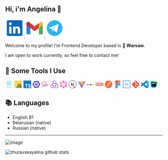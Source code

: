 ## Hi, i'm Angelina 👋
<p>
<a href="https://www.linkedin.com/in/anhelinazhuravskaya/">
    <img src="images/linkedin.svg"/>
</a>
<a href="mailto:zhurauskaya.anhelina@gmail.com">
    <img src="images/gmail.svg"/>
</a>
<a href="https://t.me/anhelinaZh">
    <img src="images/telegram.svg"/>
</a>
</p>


Welcome to my profile! I'm Frontend Developer based in 🌁 **Warsaw**. 

I am open to work currently, so feel free to contact me!

[//]: # (Check out my [resume]&#40;&#41;.)

<h2>🚀 Some Tools I Use</h2>

<p>
<img src="https://raw.githubusercontent.com/devicons/devicon/master/icons/react/react-original-wordmark.svg" alt="react" width="25" height="25" />
<img src="https://raw.githubusercontent.com/devicons/devicon/master/icons/javascript/javascript-original.svg" alt="javascript" width="25" height="25" />
<img src="https://raw.githubusercontent.com/devicons/devicon/master/icons/typescript/typescript-original.svg" alt="typescript" width="25" height="25" />
<img src="https://raw.githubusercontent.com/devicons/devicon/master/icons/eslint/eslint-original.svg" alt="eslint" width="25" height="25" />
<img src="https://raw.githubusercontent.com/devicons/devicon/master/icons/sass/sass-original.svg" alt="sass"  width="25" height="25"/>
<img src="https://raw.githubusercontent.com/devicons/devicon/master/icons/redux/redux-original.svg" alt="redux"  width="25" height="25"/>
<img src="https://raw.githubusercontent.com/devicons/devicon/master/icons/graphql/graphql-plain.svg" alt="graphql"  width="25" height="25"/>
<img src="https://raw.githubusercontent.com/devicons/devicon/master/icons/nextjs/nextjs-line.svg" alt="nextjs"  width="25" height="25"/>
<img src="https://raw.githubusercontent.com/devicons/devicon/develop/icons/vitejs/vitejs-original.svg" width="25" height="25" alt="vite"/>
<img src="https://raw.githubusercontent.com/devicons/devicon/master/icons/nodejs/nodejs-original-wordmark.svg" alt="nodejs" width="25" height="25" />
<img src="https://raw.githubusercontent.com/devicons/devicon/master/icons/npm/npm-original-wordmark.svg" alt="npm"  width="25" height="25"/>
<img src="https://raw.githubusercontent.com/Snailedlt/devicon/16490be7b3ce5e8d30b2ce9f6983d3aaea426241/icons/postman/postman-original.svg" width="25" height="25" alt="postman"/>
<img src="https://raw.githubusercontent.com/devicons/devicon/master/icons/figma/figma-original.svg" alt="figma"  width="25" height="25"/>
<img src="https://raw.githubusercontent.com/devicons/devicon/master/icons/photoshop/photoshop-line.svg" alt="photoshop"  width="25" height="25"/>
<img src="https://raw.githubusercontent.com/devicons/devicon/master/icons/git/git-original.svg" width="25" height="25" alt="git"/>
<img src="https://raw.githubusercontent.com/devicons/devicon/master/icons/vscode/vscode-original.svg" alt="vscode"  width="25" height="25"/>
<img src="https://raw.githubusercontent.com/devicons/devicon/master/icons/webstorm/webstorm-original.svg" alt="webstorm"  width="25" height="25"/>
</p>


<h2>📚 Languages</h2>

* English B1
* Belarusian (native)
* Russian (native)
<hr>


![image](https://www.codewars.com/users/zhurauskayalina/badges/large)

<img src="https://github-readme-stats.vercel.app/api?username=zhuravskayalina&show_icons=true&count_private=true" alt="zhuravskayalina github stats" />



